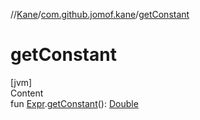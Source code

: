 //[Kane](../index.md)/[com.github.jomof.kane](index.md)/[getConstant](get-constant.md)



# getConstant  
[jvm]  
Content  
fun [Expr](-expr/index.md).[getConstant](get-constant.md)(): [Double](https://kotlinlang.org/api/latest/jvm/stdlib/kotlin/-double/index.html)  



